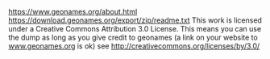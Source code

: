 https://www.geonames.org/about.html
https://download.geonames.org/export/zip/readme.txt
This work is licensed under a Creative Commons Attribution 3.0 License.
This means you can use the dump as long as you give credit to geonames (a link on your website to www.geonames.org is ok)
see http://creativecommons.org/licenses/by/3.0/
